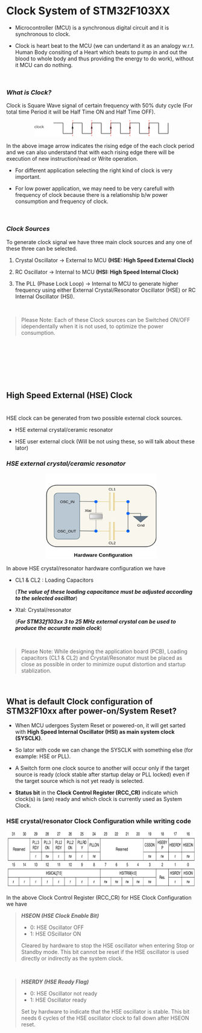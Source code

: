 <br>

# Clock System of STM32F103XX

- Microcontroller (MCU) is a synchronous digital circuit and it is synchronous to clock. 

- Clock is heart beat to the MCU (we can undertand it as an analogy w.r.t. Human Body consiting of a Heart which beats to pump in and out the blood to whole body and thus providing the energy to do work), without it MCU can do nothing.

<br>

### ***What is Clock?***

Clock is Square Wave signal of certain frequency with 50% duty cycle (For total time Period it will be Half Time ON and Half Time OFF).

<p align="center">
  <img width="355" height="42" src="./Assets/clk_1.jpeg">
</p>

In the above image arrow indicates the rising edge of the each clock period and we can also understand that with each rising edge there will be execution of new instruction/read or Write operation.

- For different application selecting the right kind of clock is very important. 

- For low power application, we may need to be very carefull  with frequency of clock because there is a relationship b/w power consumption and frequency of clock.

<br>

### ***Clock Sources***

To generate clock signal we have three main clock sources and any one of these three can be selected.

1. Crystal Oscillator           -> External to MCU      **(HSE: High Speed External Clock)**

2. RC Oscillator                -> Internal to MCU      **(HSI: High Speed Internal Clock)**

3. The PLL (Phase Lock Loop)     -> Internal to MCU to generate higher frequency using either External Crystal/Resonator Oscillator (HSE) or RC Internal Oscillator (HSI).


<br>


>Please Note: Each of these Clock sources can be Switched ON/OFF idependentally when it is not used, to optimize the power consumption.



<br>
<br>
<br>
<br>
<br>
<br>

## High Speed External (HSE) Clock
#

HSE clock can be generated from two possible external clock sources.

- HSE external crystal/ceramic resonator

- HSE user external clock (Will be not using these, so will talk about these lator)


### ***HSE external crystal/ceramic resonator***


<p align="center">
  <img width="296" height="226" src="./Assets/HSE_Xtal_3.png">
</p>

In above HSE crystal/resonator hardware configuration we have

- CL1 & CL2 : Loading Capacitors

    (***The value of these loading capacitance must be adjusted according to the selected oscilltor***)

- Xtal: Crystal/resonator

    (***For STM32f103xx 3 to 25 MHz external crystal can be used to produce the accurate main clock***)

<br>

>Please Note: While designing the application board (PCB), Loading capacitors (CL1 & CL2) and Crystal/Resonator must be placed as close as possible in order to minimize ouput distortion and startup stablization.


<br>

## What is default Clock configuration of STM32F10xx after power-on/System Reset?



- When MCU udergoes System Reset or powered-on, it will get sarted with **High Speed Internal Oscillator (HSI) as main system clock (SYSCLK)**.

- So lator with code we can change the SYSCLK with something else (for example: HSE or PLL).

- A Switch form one clock source to another will occur only if the target source is ready (clock stable after startup delay or PLL locked) even if the target source which is not yet ready is selected.

- **Status bit** in the **Clock Control Register (RCC_CR)** indicate which clock(s) is (are) ready and which clock is currently used as System Clock.

### **HSE crystal/resonator Clock Configuration while writing code**


<p align="center">
  <img width="900" height="150" src="./Assets/RCC_CR.png">
</p>

In the above Clock Control Register (RCC_CR) for HSE Clock Configuration we have

>***HSEON (HSE Clock Enable Bit)***
>- 0: HSE Oscillator OFF
>- 1: HSE OScillator ON
>
>Cleared by hardware to stop the HSE oscillator when entering Stop or Standby mode. This
bit cannot be reset if the HSE oscillator is used directly or indirectly as the system clock.

<br>

>***HSERDY (HSE Ready Flag)***
>- 0: HSE Oscillator not ready
>- 1: HSE Oscillator ready
>
>Set by hardware to indicate that the HSE oscillator is stable. This bit needs 6 cycles of the
HSE oscillator clock to fall down after HSEON reset.









